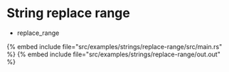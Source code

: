 # String replace range

* replace_range


{% embed include file="src/examples/strings/replace-range/src/main.rs" %}
{% embed include file="src/examples/strings/replace-range/out.out" %}


